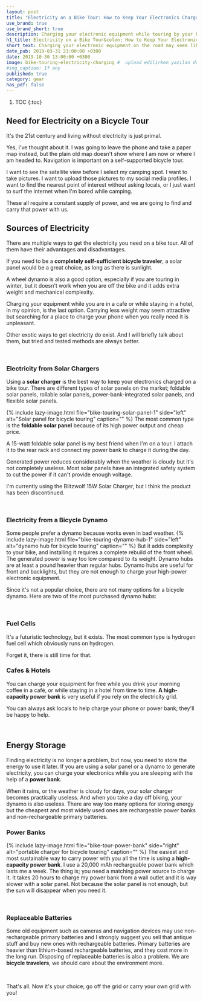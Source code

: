 ```yaml
---
layout: post
title: "Electricity on a Bike Tour: How to Keep Your Electronics Charged"
use_brand: true
use_brand_short: true
description: Charging your electronic equipment while touring by your bicycle may seem like a difficult thing to do, but in fact, you don't even have to think about it, thanks to current technology. Here are your options for finding electricity while you travel by your bike and charging your electronics off the grid.
h1_title: Electricity on a Bike Tour&colon; How to Keep Your Electronics Charged
short_text: Charging your electronic equipment on the road may seem like a difficult thing to do, but in fact, you don't even have to think about it, thanks to current technology. Here are your options for finding electricity while you travel by your bike and charging your electronics off the grid.
date_pub: 2019-03-31 21:00:00 +0300
date: 2019-10-30 13:00:00 +0300
image: bike-touring-electricity-charging #  upload edilirken yazılan dosya ismi
#img_caption: If any
published: true
category: gear
has_pdf: false
---
```


1. TOC
{:toc}

<div class="page-break"></div>

## Need for Electricity on a Bicycle Tour
It's the 21st century and living without electricity is just primal. 

Yes, I've thought about it. I was going to leave the phone and take a paper map instead, 
but the plain old map doesn't show where I am now or where I am headed to. Navigation is important on a self-supported bicycle tour.

I want to see the satellite view before I select my camping spot. 
I want to take pictures. I want to upload those pictures to my social media profiles.
I want to find the nearest point of interest without asking locals, or I just want to surf the internet when I'm bored while camping. 

These all require a constant supply of power, and we are going to find and carry that power with us.


## Sources of Electricity
There are multiple ways to get the electricity you need on a bike tour. All of them have their advantages and disadvantages. 

If you need to be a **completely self-sufficient bicycle traveler**, a solar panel would be a great choice, as long as there is sunlight.
  
A wheel dynamo is also a good option, especially if you are touring in winter, but it doesn't work when you are off the bike 
and it adds extra weight and mechanical complexity.

Charging your equipment while you are in a cafe or while staying in a hotel, in my opinion, is the last option.
Carrying less weight may seem attractive but searching for a place to charge your phone when you really need it is unpleasant. 

Other exotic ways to get electricity do exist. And I will briefly talk about them, but tried and tested methods are always better.

<br />

### Electricity from Solar Chargers
Using a **solar charger** is the best way to keep your electronics charged on a bike tour. 
There are different types of solar panels on the market; 
foldable solar panels, rollable solar panels, power-bank-integrated solar panels, and flexible solar panels.

{% include lazy-image.html file="bike-touring-solar-panel-1" side="left" alt="Solar panel for bicycle touring" caption="" %}
The most common type is the **foldable solar panel** because of its high power output and cheap price.

A 15-watt foldable solar panel is my best friend when I'm on a tour. 
I attach it to the rear rack and connect my power bank to charge it during the day.

Generated power reduces considerably when the weather is cloudy but it's not completely useless. 
Most solar panels have an integrated safety system to cut the power if it can't provide enough voltage.

I'm currently using the Blitzwolf 15W Solar Charger, but I think the product has been discontinued.



<br />

### Electricity from a Bicycle Dynamo
Some people prefer a dynamo because works even in bad weather. 
{% include lazy-image.html file="bike-touring-dynamo-hub-1" side="left" alt="dynamo hub for bicycle touring" caption="" %}
But it adds complexity to your bike, and installing it requires a complete rebuild of the front wheel.
The generated power is way too low compared to its weight. Dynamo hubs are at least a pound heavier than regular hubs. 
Dynamo hubs are useful for front and backlights, but they are not enough to charge your high-power electronic equipment.

Since it's not a popular choice, there are not many options for a bicycle dynamo. Here are two of the most purchased dynamo hubs:


<br />


### Fuel Cells
It's a futuristic technology, but it exists. The most common type is hydrogen fuel cell which obviously runs on hydrogen. 

Forget it, there is still time for that.

### Cafes & Hotels
You can charge your equipment for free while you drink your morning coffee in a café, or while staying in a hotel from time to time. 
**A high-capacity power bank** is very useful if you rely on the electricity grid.

You can always ask locals to help charge your phone or power bank; they'll be happy to help.

<br />


## Energy Storage
Finding electricity is no longer a problem, but now, you need to store the energy to use it later. 
If you are using a solar panel or a dynamo to generate electricity, you can charge your electronics while you are sleeping with the help of a **power bank**.

When it rains, or the weather is cloudy for days, your solar charger becomes practically useless. And when you take a day off biking, your dynamo is also useless.
There are way too many options for storing energy but the cheapest and most widely used ones are rechargeable power banks and 
non-rechargeable primary batteries.

### Power Banks
{% include lazy-image.html file="bike-tour-power-bank" side="right" alt="portable charger for bicycle touring" caption="" %}
The easiest and most sustainable way to carry power with you all the time is using a **high-capacity power bank**. 
I use a 20,000 mAh rechargeable power bank which lasts me a week.
The thing is; you need a matching power source to charge it. It takes 20 hours to charge my power bank from a wall outlet and it is way slower 
with a solar panel. Not because the solar panel is not enough, but the sun will disappear when you need it. 


<br />


### Replaceable Batteries
Some old equipment such as cameras and navigation devices may use non-rechargeable primary batteries and I strongly suggest you sell that antique
stuff and buy new ones with rechargeable batteries. Primary batteries are heavier than lithium-based rechargeable batteries, and they cost more in the long run.
Disposing of replaceable batteries is also a problem. We are **bicycle travelers**, we should care about the environment more.

<br />

That's all. Now it's your choice; go off the grid or carry your own grid with you!

